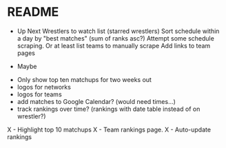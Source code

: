 # README
* Up Next
Wrestlers to watch list (starred wrestlers)
Sort schedule within a day by "best matches" (sum of ranks asc?)
Attempt some schedule scraping. Or at least list teams to manually scrape
Add links to team pages

* Maybe
- Only show top ten matchups for two weeks out
- logos for networks
- logos for teams
- add matches to Google Calendar? (would need times...)
- track rankings over time?  (rankings with date table instead of on wrestler?)

X - Highlight top 10 matchups
X - Team rankings page.
X - Auto-update rankings
